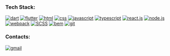 ### Tech Stack:
[<img src='https://img.shields.io/badge/-Dart-161b22?style=for-the-badge&logo=Dart' alt='dart'>](https://github.com/topics/dart) [<img src='https://img.shields.io/badge/-Flutter-161b22?style=for-the-badge&logo=Flutter' alt='flutter'>](https://github.com/topics/flutter) [<img src='https://img.shields.io/badge/-HTML-161b22?style=for-the-badge&logo=html5' alt='html'>](https://github.com/topics/html) [<img src='https://img.shields.io/badge/-CSS-161b22?style=for-the-badge&logo=css3' alt='css'>](https://github.com/topics/css) [<img src='https://img.shields.io/badge/-JavaScript-161b22?style=for-the-badge&logo=JavaScript' alt='javascript'>](https://github.com/topics/javascript) [<img src='https://img.shields.io/badge/-TypeScript-161b22?style=for-the-badge&logo=TypeScript' alt='typescript'>](https://github.com/topics/typescript) [<img src='https://img.shields.io/badge/-React.js-161b22?style=for-the-badge&logo=React' alt='react.js'>](https://github.com/topics/reactjs) [<img src='https://img.shields.io/badge/-Node.JS-161b22?style=for-the-badge&logo=Node.js' alt='node.js'>](https://github.com/topics/nodejs) [<img src='https://img.shields.io/badge/-webpack-161b22?style=for-the-badge&logo=webpack' alt='webpack'>](https://github.com/topics/webpack) [<img src='https://img.shields.io/badge/-Scss-161b22?style=for-the-badge&logo=sass' alt='SCSS'>](https://github.com/topics/scss) [<img src='https://img.shields.io/badge/-BEM-161b22?style=for-the-badge&logo=bem' alt='bem'>](https://en.bem.info/) [<img src='https://img.shields.io/badge/-git-161b22?style=for-the-badge&logo=Git' alt='git'>](https://github.com/topics/git)

### Contacts:
[<img src='https://img.shields.io/badge/-4konstantinovmax@gmail.com-161b22?style=for-the-badge&logo=gmail' alt='gmail'>](mailto:4konstantinovmax@gmail.com)



<!--
**konstantinovmax/konstantinovmax** is a ✨ _special_ ✨ repository because its `README.md` (this file) appears on your GitHub profile.

Here are some ideas to get you started:

- 🔭 I’m currently working on ...
- 🌱 I’m currently learning ...
- 👯 I’m looking to collaborate on ...
- 🤔 I’m looking for help with ...
- 💬 Ask me about ...
- 📫 How to reach me: ...
- 😄 Pronouns: ...
- ⚡ Fun fact: ...
-->
